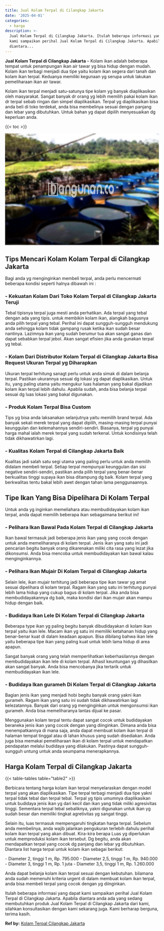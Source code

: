 ```yaml
---
title: Jual Kolam Terpal di Cilangkap Jakarta
date: '2025-04-01'
categories:
  - harga
description: >-
  Jual Kolam Terpal di Cilangkap Jakarta. Itulah beberapa informasi yang dapat
  kami sampaikan perihal Jual Kolam Terpal di Cilangkap Jakarta. Apabila
  diantara...
---
```


**Jual Kolam Terpal di Cilangkap Jakarta** – Kolam ikan adalah beberapa tempat untuk penampungan ikan air tawar yg bisa hidup dengan mudah. Kolam ikan terbagi menjadi dua tipe yaitu kolam ikan segera dari tanah dan kolam ikan terpal. Keduanya memiliki kegunaan yg serupa untuk lakukan pemeliharaan ikan air tawar.

Kolam ikan terpal menjadi satu-satunya tipe kolam yg banyak diaplikasikan oleh masyarakat. Sangat banyak dr orang yg lebih memilih pakai kolam ikan dr terpal sebab ringan dan simpel diaplikasikan. Terpal yg diaplikasikan bisa anda beli di toko terdekat, anda bisa membelinya sesuai dengan panjang dan lebar yang dibutuhkan. Untuk bahan yg dapat dipilih menyesuaikan dg keperluan anda.

{{< toc >}}

![Jual Kolam Terpal di Cilangkap Jakarta](/images/jual-kolam-terpal-08.png)

## Tips Mencari Kolam Kolam Terpal di Cilangkap Jakarta

Bagi anda yg menginginkan membeli terpal, anda perlu mencermati beberapa kondisi seperti halnya dibawah ini :

### \- Kekuatan Kolam Dari Toko Kolam Terpal di Cilangkap Jakarta Teruji

Tebal tipisnya terpal juga mesti anda perhatikan. Ada terpal yang tebal dengan ada yang tipis. untuk membikin kolam ikan, alangkah bagusnya anda pilih terpal yang tebal. Perihal ini dapat sungguh-sungguh mendukung anda sehingga kolam tidak gampang rusak ketika ikan sudah besar nantinya. Lazimnya ikan yang sudah berumur tua akan sangat ganas dan dapat sebabkan terpal jebol. Akan sangat efisien jika anda gunakan terpal yg tebal.

### \- Kolam Dari Distributor Kolam Terpal di Cilangkap Jakarta Bisa Request Ukuran Terpal yg Diharapkan

Ukuran terpal terhitung sanagt perlu untuk anda simak di dalam belanja terpal. Pastikan ukurannya sesuai dg lokasi yg dapat diaplikasikan. Untuk itu, yang paling utama yaitu mengukur luas halaman yang bakal dijadikan kolam ikan terpal lebih dahulu. Apabila sudah, anda bisa belanja terpal sesuai dg luas lokasi yang bakal digunakan.

### \- Produk Kolam Terpal Bisa Custom

Tips yg bisa anda laksanakan selanjutnya yaitu memilih brand terpal. Ada banyak sekali merek terpal yang dapat dipilih, masing-masing terpal punyai keunggulan dan kelemahannya sendiri-sendiri. Biasanya, terpal yg punyai harga mahal ialah merek terpal yang sudah terkenal. Untuk kondisinya telah tidak dikhawatirkan lagi.

### \- Kualitas Kolam Terpal di Cilangkap Jakarta Baik

Kualitas jadi salah satu segi utama yang paling perlu untuk anda memilih didalam membeli terpal. Setiap terpal mempunyai keunggulan dan sisi negative sendiri-sendiri, pastikan anda pilih terpal yang benar-benar berkualitas tinggi supaya ikan bisa ditampung dg baik. Kolam terpal yang berkwalitas tentu bakal lebih awet dengan tahan lama penggunaannya.

## Tipe Ikan Yang Bisa Dipelihara Di Kolam Terpal

Untuk anda yg inginkan memeliahara atau membudidayakan kolam ikan terpal, anda dapat memilih beberapa ikan sebagaimana berikut ini!

### \- Pelihara Ikan Bawal Pada Kolam Terpal di Cilangkap Jakarta

Ikan bawal termasuk jadi beberapa jenis ikan yang yang cocok dengan untuk anda memeliharanya di kolam terpal. Jenis ikan yang satu ini jadi pencarian begitu banyak orang dikarenakan miliki cita rasa yang lezat jika dikonsumsi. Anda bisa mencoba untuk membudidayakan kan bawal kalau menginginkannya.

### \- Pelihara Ikan Mujair Di Kolam Terpal di Cilangkap Jakarta

Selain lele, ikan mujair terhitung jadi beberapa tipe ikan tawar yg amat sesuai dipelihara di kolam terpal. Ragam ikan yang satu ini terhitung punyai lebih lama hidup yang cukup bagus di kolam terpal. Jika anda bisa membudidayakannya dg baik, maka kondisi dari ikan mujair akan mampu hidup dengan baik.

### \- Budidaya Ikan Lele Di Kolam Terpal di Cilangkap Jakarta

Beberapa type ikan yg paling begitu banyak dibudidayakan di kolam ikan terpal yaitu ikan lele. Macam ikan yg satu ini memiliki ketahanan hidup yang benar-benar kuat di dalam keadaan apapun. Bisa dibilang bahwa ikan lele yaitu beberapa tipe ikan yang paling kuat untuk lebih lama hidup di area apapun.

Sangat banyak orang yang telah memperlihatkan keberhasilannya dengan membudidayakan ikan lele di kolam terpal. Alhasil keuntungan yg dihasilkan akan sangat banyak. Anda bisa mencobanya jika tertarik untuk membudidayakan ikan lele.

### \- Budidaya Ikan gurameh Di Kolam Terpal di Cilangkap Jakarta

Bagian jenis ikan yang menjadi hobi begitu banyak orang yakni ikan gurameh. Ragam ikan yang satu ini sudah tidak dikhawatirkan lagi kelezatannya. Banyak dari orang yg menginginkan untuk mengonsumsi ikan gurameh. Anda bisa memeliharanya lantas dijual ke pasar.

Menggunakan kolam terpal tentu dapat sangat cocok untuk budidayakan beraneka jenis ikan yang cocok dengan yang diinginkan. Dimana anda bisa menempatkannya di mana saja, anda dapat membuat kolam ikan terpal di halaman tempat tinggal atau di lahan khusus yang sudah disediakan. Anda juga bisa memakai pemeliharaan ikan di kolam terpal untuk mendapatkan pendapatan melalui budidaya yang dilakukan. Pastinya dapat sungguh-sungguh untung untuk anda seumpama menerapkannya.

## Harga Kolam Terpal di Cilangkap Jakarta

{{< table-tables table="table2" >}}

Berbicara tentang harga kolam ikan terpal menyelaraskan dengan model terpal yang akan diaplikasikan. Tipe terpal terbagi menjadi dua tipe yakni terpal tidak tebal dan terpal tebal. Terpal yg tipis umumnya diaplikasikan untuk budidaya jenis ikan yg dari kecil dan ikan yang tidak miliki agresivitas tinggi. Sementara terpal tebal sebaliknya, yakni digunakan untuk ikan yg sudah besar dan memiliki tingkat agretivitas yg sangat tinggi.

Selain itu, luas termasuk mempengaruhi tingkatan harga terpal. Sebelum anda membelinya, anda wajib jalankan pengukuran terlebih dahulu perihal kolam ikan terpal yang akan dibuat. Kira-kira berapa Luas yg diperlukan untuk memproduksi kolam ikan tersebut. Dg begitu, anda akan mendapatkan terpal yang cocok dg panjang dan lebar yg dibutuhkan. Diantara list harga terpal untuk kolam ikan sebagai berikut:

\- Diameter 2, tinggi 1 m, Rp. 795.000 - Diameter 2,5, tinggi 1 m, Rp. 940.000 - Diameter 3, tinggi 1 m, Rp. 1 juta - Diameter 3,5, tinggi 1 m, Rp. 1.260.000

Anda dapat belanja kolam ikan terpal sesuai dengan kebutuhan. bilamana anda sudah memenuhi kriteria urgent di dalam membuat kolam ikan terpal, anda bisa membeli terpal yang cocok dengan yg diinginkan.

Itulah beberapa informasi yang dapat kami sampaikan perihal Jual Kolam Terpal di Cilangkap Jakarta. Apabila diantara anda ada yang sedang membutuhkan produk Jual Kolam Terpal di Cilangkap Jakarta dari kami, silahkan konsultasikan dengan kami sekarang juga. Kami berharap berguna, terima kasih.

**Ref by:** [Kolam Terpal Cilangkap Jakarta](https://id.wikipedia.org/wiki/Kolam)
